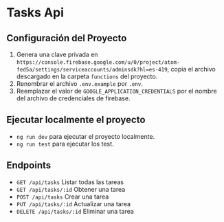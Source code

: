 # Tasks Api

## Configuración del Proyecto

1. Genera una clave privada en `https://console.firebase.google.com/u/0/project/atom-fed5a/settings/serviceaccounts/adminsdk?hl=es-419`, copia el archivo descargado en la carpeta  `functions` del proyecto.
2. Renombrar el archivo `.env.example` por `.env`.
3. Reemplazar el valor de `GOOGLE_APPLICATION_CREDENTIALS` por el nombre del archivo de credenciales de firebase.


## Ejecutar localmente el proyecto

- `ng run dev` para ejecutar el proyecto localmente.
- `ng run test` para ejecutar los test.

## Endpoints

- `GET /api/tasks` Listar todas las tareas
- `GET /api/tasks/:id` Obtener una tarea
- `POST /api/tasks` Crear una tarea
- `PUT /api/tasks/:id` Actualizar una tarea
- `DELETE /api/tasks/:id` Eliminar una tarea
